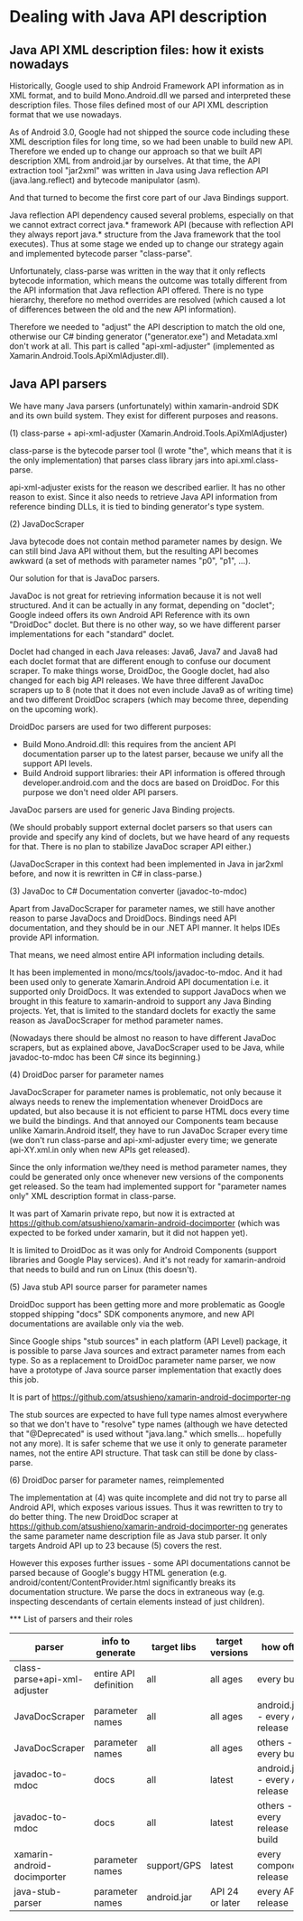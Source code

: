 
# Dealing with Java API description

## Java API XML description files: how it exists nowadays

Historically, Google used to ship Android Framework API information as in XML format, and to build Mono.Android.dll we parsed and interpreted these description files. Those files defined most of our API XML description format that we use nowadays.

As of Android 3.0, Google had not shipped the source code including these XML description files for long time, so we had been unable to build new API. Therefore we ended up to change our approach so that we built API description XML from android.jar by ourselves. At that time, the API extraction tool "jar2xml" was written in Java using Java reflection API (java.lang.reflect) and bytecode manipulator (asm).

And that turned to become the first core part of our Java Bindings support.

Java reflection API dependency caused several problems, especially on that we cannot extract correct java.* framework API (because with reflection API they always report java.* structure from the Java framework that the tool executes). Thus at some stage we ended up to change our strategy again and implemented bytecode parser "class-parse".

Unfortunately, class-parse was written in the way that it only reflects bytecode information, which means the outcome was totally different from the API information that Java reflection API offered. There is no type hierarchy, therefore no method overrides are resolved (which caused a lot of differences between the old and the new API information).

Therefore we needed to "adjust" the API description to match the old one, otherwise our C# binding generator ("generator.exe") and Metadata.xml don't work at all. This part is called "api-xml-adjuster" (implemented as Xamarin.Android.Tools.ApiXmlAdjuster.dll).


## Java API parsers

We have many Java parsers (unfortunately) within xamarin-android SDK and its own build system. They exist for different purposes and reasons.

(1) class-parse + api-xml-adjuster (Xamarin.Android.Tools.ApiXmlAdjuster)

class-parse is the bytecode parser tool (I wrote "the", which means that it is the only implementation) that parses class library jars into api.xml.class-parse.

api-xml-adjuster exists for the reason we described earlier. It has no other reason to exist. Since it also needs to retrieve Java API information from reference binding DLLs, it is tied to binding generator's type system.

(2) JavaDocScraper

Java bytecode does not contain method parameter names by design. We can still bind Java API without them, but the resulting API becomes awkward (a set of methods with parameter names "p0", "p1", ...).

Our solution for that is JavaDoc parsers.

JavaDoc is not great for retrieving information because it is not well structured. And it can be actually in any format, depending on "doclet"; Google indeed offers its own Android API Reference with its own "DroidDoc" doclet. But there is no other way, so we have different parser implementations for each "standard" doclet.

Doclet had changed in each Java releases: Java6, Java7 and Java8 had each doclet format that are different enough to confuse our document scraper. To make things worse, DroidDoc, the Google doclet, had also changed for each big API releases. We have three different JavaDoc scrapers up to 8 (note that it does not even include Java9 as of writing time) and two different DroidDoc scrapers (which may become three, depending on the upcoming work).

DroidDoc parsers are used for two different purposes:

* Build Mono.Android.dll: this requires from the ancient API documentation parser up to the latest parser, because we unify all the support API levels.
* Build Android support libraries: their API information is offered through developer.android.com and the docs are based on DroidDoc. For this purpose we don't need older API parsers.

JavaDoc parsers are used for generic Java Binding projects.

(We should probably support external doclet parsers so that users can provide and specify any kind of doclets, but we have heard of any requests for that. There is no plan to stabilize JavaDoc scraper API either.)

(JavaDocScraper in this context had been implemented in Java in jar2xml before, and now it is rewritten in C# in class-parse.)

(3) JavaDoc to C# Documentation converter (javadoc-to-mdoc)

Apart from JavaDocScraper for parameter names, we still have another reason to parse JavaDocs and DroidDocs. Bindings need API documentation, and they should be in our .NET API manner. It helps IDEs provide API information.

That means, we need almost entire API information including details.

It has been implemented in mono/mcs/tools/javadoc-to-mdoc. And it had been used only to generate Xamarin.Android API documentation i.e. it supported only DroidDocs. It was extended to support JavaDocs when we brought in this feature to xamarin-android to support any Java Binding projects. Yet, that is limited to the standard doclets for exactly the same reason as JavaDocScraper for method parameter names.

(Nowadays there should be almost no reason to have different JavaDoc scrapers, but as explained above, JavaDocScraper used to be Java, while javadoc-to-mdoc has been C# since its beginning.)

(4) DroidDoc parser for parameter names

JavaDocScraper for parameter names is problematic, not only because it always needs to renew the implementation whenever DroidDocs are updated, but also because it is not efficient to parse HTML docs every time we build the bindings. And that annoyed our Components team because unlike Xamarin.Android itself, they have to run JavaDoc Scraper every time (we don't run class-parse and api-xml-adjuster every time; we generate api-XY.xml.in only when new APIs get released).

Since the only information we/they need is method parameter names, they could be generated only once whenever new versions of the components get released. So the team had implemented support for "parameter names only" XML description format in class-parse.

It was part of Xamarin private repo, but now it is extracted at https://github.com/atsushieno/xamarin-android-docimporter (which was expected to be forked under xamarin, but it did not happen yet).

It is limited to DroidDoc as it was only for Android Components (support libraries and Google Play services). And it's not ready for xamarin-android that needs to build and run on Linux (this doesn't).

(5) Java stub API source parser for parameter names

DroidDoc support has been getting more and more problematic as Google stopped shipping "docs" SDK components anymore, and new API documentations are available only via the web.

Since Google ships "stub sources" in each platform (API Level) package, it is possible to parse Java sources and extract parameter names from each type. So as a replacement to DroidDoc parameter name parser, we now have a prototype of Java source parser implementation that exactly does this job.

It is part of https://github.com/atsushieno/xamarin-android-docimporter-ng

The stub sources are expected to have full type names almost everywhere so that we don't have to "resolve" type names (although we have detected that "@Deprecated" is used without "java.lang." which smells... hopefully not any more). It is safer scheme that we use it only to generate parameter names, not the entire API structure. That task can still be done by class-parse.

(6) DroidDoc parser for parameter names, reimplemented

The implementation at (4) was quite incomplete and did not try to parse all Android API, which exposes various issues. Thus it was rewritten to try to do better thing. The new DroidDoc scraper at https://github.com/atsushieno/xamarin-android-docimporter-ng generates the same parameter name description file as Java stub parser. It only targets Android API up to 23 because (5) covers the rest.

However this exposes further issues - some API documentations cannot be parsed because of Google's buggy HTML generation (e.g. android/content/ContentProvider.html significantly breaks its documentation structure. We parse the docs in extraneous way (e.g. inspecting descendants of certain elements instead of just children).


*** List of parsers and their roles

| parser | info to generate | target libs | target versions | how often |
|-----------------------------|-----------------------|-----|---|---|
|class-parse+api-xml-adjuster | entire API definition | all | all ages | every build
|JavaDocScraper | parameter names | all | all ages | android.jar - every API release
|JavaDocScraper | parameter names | all | all ages | others - every build
|javadoc-to-mdoc | docs | all | latest | android.jar - every API release
|javadoc-to-mdoc | docs | all | latest | others - every release build
|xamarin-android-docimporter | parameter names | support/GPS | latest | every components release
|java-stub-parser | parameter names | android.jar | API 24 or later | every API release

